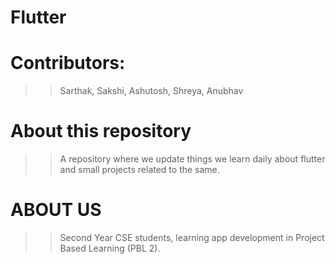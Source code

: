 # Flutter

# Contributors:
>> Sarthak,
>> Sakshi,
>> Ashutosh,
>> Shreya,
>> Anubhav

# About this repository
>> A repository where we update things we learn daily about flutter and small projects related to the same.

# ABOUT US
>> Second Year CSE students, learning app development in Project Based Learning (PBL 2).
